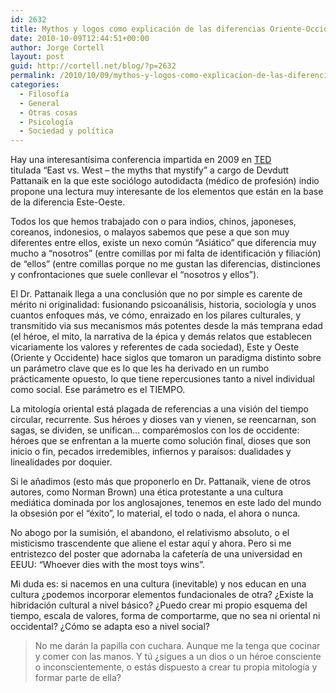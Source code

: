 ```yaml
---
id: 2632
title: Mythos y logos como explicación de las diferencias Oriente-Occidente
date: 2010-10-09T12:44:51+00:00
author: Jorge Cortell
layout: post
guid: http://cortell.net/blog/?p=2632
permalink: /2010/10/09/mythos-y-logos-como-explicacion-de-las-diferencias-oriente-occidente/
categories:
  - Filosofí­a
  - General
  - Otras cosas
  - Psicología
  - Sociedad y polí­tica
---
```

Hay una interesantísima conferencia impartida en 2009 en <a title="ted.com" href="http://www.ted.com" target="_blank">TED</a> titulada &#8220;East vs. West &#8211; the myths that mystify&#8221; a cargo de Devdutt Pattanaik en la que este sociólogo autodidacta (médico de profesión) indio propone una lectura muy interesante de los elementos que están en la base de la diferencia Este-Oeste.

Todos los que hemos trabajado con o para indios, chinos, japoneses, coreanos, indonesios, o malayos sabemos que pese a que son muy diferentes entre ellos, existe un nexo común &#8220;Asiático&#8221; que diferencia muy mucho a &#8220;nosotros&#8221; (entre comillas por mi falta de identificación y filiación) de &#8220;ellos&#8221; (entre comillas porque no me gustan las diferencias, distinciones y confrontaciones que suele conllevar el &#8220;nosotros y ellos&#8221;).

El Dr. Pattanaik llega a una conclusión que no por simple es carente de mérito ni originalidad: fusionando psicoanálisis, historia, sociología y unos cuantos enfoques más, ve cómo, enraizado en los pilares culturales, y transmitido via sus mecanismos más potentes desde la más temprana edad (el héroe, el mito, la narrativa de la épica y demás relatos que establecen vicariamente los valores y referentes de cada sociedad), Este y Oeste (Oriente y Occidente) hace siglos que tomaron un paradigma distinto sobre un parámetro clave que es lo que les ha derivado en un rumbo prácticamente opuesto, lo que tiene repercusiones tanto a nivel individual como social. Ese parámetro es el TIEMPO.

La mitología oriental está plagada de referencias a una visión del tiempo circular, recurrente. Sus héroes y dioses van y vienen, se reencarnan, son sagas, se dividen, se unifican&#8230; comparémoslos con los de occidente: héroes que se enfrentan a la muerte como solución final, dioses que son inicio o fin, pecados irredemibles, infiernos y paraísos: dualidades y linealidades por doquier.

Si le añadimos (esto más que proponerlo en Dr. Pattanaik, viene de otros autores, como Norman Brown) una ética protestante a una cultura mediática dominada por los anglosajones, tenemos en este lado del mundo la obsesión por el &#8220;éxito&#8221;, lo material, el todo o nada, el ahora o nunca.

No abogo por la sumisión, el abandono, el relativismo absoluto, o el misticismo trascendente que aliene el estar aquí y ahora. Pero si me entristezco del poster que adornaba la cafetería de una universidad en EEUU: &#8220;Whoever dies with the most toys wins&#8221;.

Mi duda es: si nacemos en una cultura (inevitable) y nos educan en una cultura ¿podemos incorporar elementos fundacionales de otra? ¿Existe la hibridación cultural a nivel básico? ¿Puedo crear mi propio esquema del tiempo, escala de valores, forma de comportarme, que no sea ni oriental ni occidental? ¿Cómo se adapta eso a nivel social?

> No me darán la papilla con cuchara. Aunque me la tenga que cocinar y comer con las manos. Y tú ¿sigues a un dios o un héroe consciente o inconscientemente, o estás dispuesto a crear tu propia mitología y formar parte de ella?